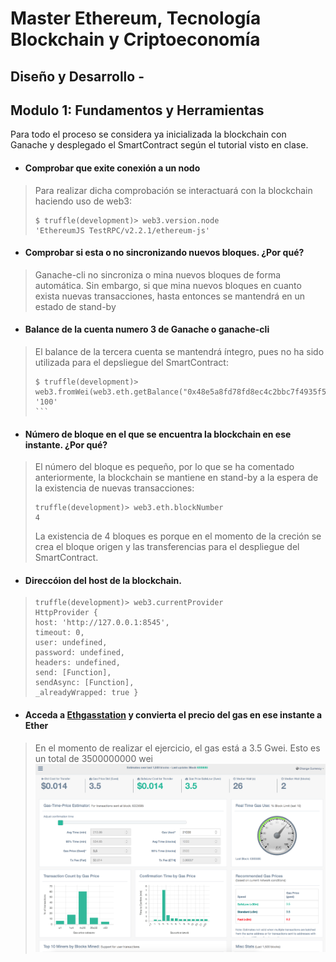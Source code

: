 # Master Ethereum, Tecnología Blockchain y Criptoeconomía
## Diseño y Desarrollo - 
## Modulo 1: Fundamentos y Herramientas
Para todo el proceso se considera ya inicializada la blockchain con Ganache y desplegado el SmartContract según el tutorial visto en clase.
- #### Comprobar que exite conexión a un nodo
> Para realizar dicha comprobación se interactuará con la blockchain haciendo uso de web3:
> ```
> $ truffle(development)> web3.version.node
> 'EthereumJS TestRPC/v2.2.1/ethereum-js'
> ```
- #### Comprobar si esta o no sincronizando nuevos bloques. ¿Por qué?
> Ganache-cli no sincroniza o mina nuevos bloques de forma automática. Sin embargo,
> si que mina nuevos bloques en cuanto exista nuevas transacciones, hasta entonces
> se mantendrá en un estado de stand-by
- #### Balance de la cuenta numero 3 de Ganache o ganache-cli
> El balance de la tercera cuenta se mantendrá íntegro, pues no ha sido utilizada para
> el depsliegue del SmartContract:
> ````
> $ truffle(development)> web3.fromWei(web3.eth.getBalance("0x48e5a8fd78fd8ec4c2bbc7f4935f5ff40c3501e7").toString(10))
> '100'
> ```
- #### Número de bloque en el que se encuentra la blockchain en ese instante. ¿Por qué?
> El número del bloque es pequeño, por lo que se ha comentado anteriormente, la blockchain
> se mantiene en stand-by a la espera de la existencia de nuevas transacciones:
> ```
> truffle(development)> web3.eth.blockNumber
> 4
> ```
> La existencia de 4 bloques es porque en el momento de la creción se crea el bloque origen y
> las transferencias para el despliegue del SmartContract.
- #### Direccóion del host de la blockchain.
> ```
> truffle(development)> web3.currentProvider
> HttpProvider {
> host: 'http://127.0.0.1:8545',
> timeout: 0,
> user: undefined,
> password: undefined,
> headers: undefined,
> send: [Function],
> sendAsync: [Function],
> _alreadyWrapped: true }
> ```
- #### Acceda a [Ethgasstation](https://ethgasstation.info) y convierta el precio del gas en ese instante a Ether
> En el momento de realizar el ejercicio, el gas está a 3.5 Gwei. Esto es un total de 3500000000 wei
![Capture](./images/Gas.png)
